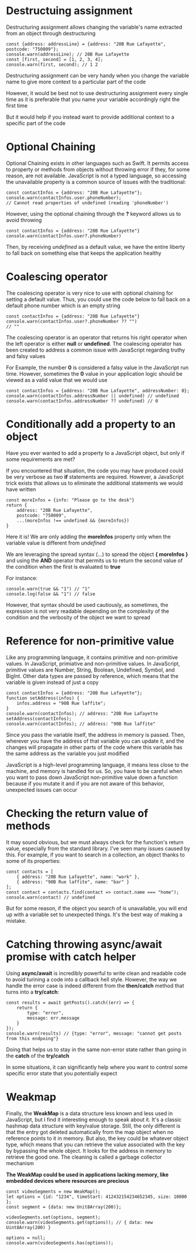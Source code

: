 # Destructuing assignment

Destructuring assignment allows changing the variable's name extracted from an object through destructuring

```
const {address: addressLine} = {address: "20B Rue Lafayette", postcode: "750009"};
console.warn(addressLine); // 20B Rue Lafayette
const [first, second] = [1, 2, 3, 4];
console.warn(first, second); // 1 2
```

Destructuring assignment can be very handy when you change the variable name to give more context to a particular part of the code

However, it would be best not to use destructuring assignment every single time as it is preferable that you name your variable accordingly right the first time

But it would help if you instead want to provide additional context to a specific part of the code

# Optional Chaining

Optional Chaining exists in other languages such as Swift. It permits access to property or methods from objects without throwing error if they, for some reason, are not available. JavaScript is not a typed language, so accessing the unavailable property is a common source of issues with the traditional:

```
const contactInfos = {address: "20B Rue Lafayette"};
console.warn(contactInfos.user.phoneNumber);
// Cannot read properties of undefined (reading 'phoneNumber')
```

However, using the optional chaining through the **?** keyword allows us to avoid throwing

```
const contactInfos = {address: "20B Rue Lafayette"}
console.warn(contactInfos.user?.phoneNumber)
```

Then, by receiving _undefined_ as a default value, we have the entire liberty to fall back on something else that keeps the application healthy

# Coalescing operator

The coalescing operator is very nice to use with optional chaining for setting a default value. Thus, you could use the code below to fall back on a default phone number which is an empty string

```
const contactInfos = {address: "20B Rue Lafayette"}
console.warn(contactInfos.user?.phoneNumber ?? "")
// ""
```

The coalescing operator is an operator that returns his right operator when the left operator is either **null** or **undefined**. The coalescing operator has been created to address a common issue with JavaScript regarding truthy and falsy values

For Example, the number **0** is considered a falsy value in the JavaScript run time. However, sometimes the **0** value in your application logic should be viewed as a valid value that we would use

```
const contactInfos = {address: "20B Rue Lafayette", addressNumber: 0};
console.warn(contactInfos.addressNumber || undefined) // undefined
console.warn(contactInfos.addressNumber ?? undefined) // 0
```

# Conditionally add a property to an object

Have you ever wanted to add a property to a JavaScript object, but only if some requirements are met?

If you encountered that situation, the code you may have produced could be very verbose as two **if** statements are required. However, a JavaScript trick exists that allows us to eliminate the additional statements we would have written

```
const moreInfos = {info: "Please go to the desk"}
return {
    address: "20B Rue Lafayette",
    postcode: "750009",
    ...(moreInfos !== undefined && {moreInfos})
}
```

Here it is! We are only adding the **moreInfos** property only when the variable value is different from _undefined_

We are leveraging the spread syntax (...) to spread the object **{ moreInfos }** and using the **AND** operator that permits us to return the second value of the condition when the first is evaluated to **true**

For instance:

```
console.warn(true && "1") // "1"
console.log(false && "1") // false
```

However, that syntax should be used cautiously, as sometimes, the expression is not very readable depending on the complexity of the condition and the verbosity of the object we want to spread

# Reference for non-primitive value

Like any programming language, it contains primitive and non-primitive values. In JavaScript, primiative and non-primitive values. In JavaScript, primitive values are Number, String, Boolean, Undefined, Symbol, and BigInt. Other data types are passed by reference, which means that the variable is given instead of just a copy

```
const contactInfos = {address: "20B Rue Lafayette"};
function setAddress(infos) {
    infos.address = "90B Rue laffite";
}
console.warn(contactInfos); // address: "20B Rue Lafayette
setAddress(contactInfos);
console.warn(contactInfos); // address: "90B Rue laffite"
```

Since you pass the variable itself, the address in memory is passed. Then, wherever you have the address of that variable you can update it, and the changes will propagate in other parts of the code where this variable has the same address as the variable you just modified

JavaScript is a high-level programming language, it means less close to the machine, and memory is handled for us. So, you have to be careful when you want to pass down JavaScript non-primitive value down a function because if you mutate it and if you are not aware of this behavior, unexpected issues can occur

# Checking the return value of methods

It may sound obvious, but we must always check for the function's return value, especially from the standard library. I've seen many issues caused by this. For example, if you want to search in a collection, an object thanks to some of its properties:

```
const contacts = [
    { address: "20B Rue Lafayette", name: "work" },
    { address: "90B Rue laffite", name: "bar" }
];
const contact = contacts.find(contact => contact.name === "home");
console.warn(contact) // undefined
```

But for some reason, if the object you search of is unavailable, you will end up with a variable set to unexpected things. It's the best way of making a mistake.

# Catching throwing async/await promise with catch helper

Using **async/await** is incredibly powerful to write clean and readable code to avoid turining a code into a callback hell style. However, the way we handle the error case is indeed different from the **then/catch** method that turns into a **try/catch**:

```
const results = await getPosts().catch((err) => {
    return {
        type: "error",
        message: err.message
    }
});
console.warn(results) // {type: "error", message: "cannot get posts from this endpoing"}
```

Doing that helps us to stay in the same non-error state rather than going in the **catch** of the **try/catch**

In some situations, it can significantly help where you want to control some specific error state that you potentially expect

# Weakmap

Finally, the **WeakMap** is a data structure less known and less used in JavaScript, but I find it interesting enough to speak about it. It's a classic hashmap data structure with key/value storage. Still, the only different is that the entry got deleted automatically from the map object when no reference points to it in memory. But also, the key could be whatever object type, which means that you can retrieve the value associated with the key by bypassing the whole object. It looks for the address in memory to retrieve the good one. The cleaning is called a garbage collector mechanism

**The WeakMap could be used in applications lacking memory, like embedded devices where resources are precious**

```
const videoSegments = new WeakMap();
let options = {id: "1234", timeStart: 412432154234652345, size: 10000 };
const segment = {data: new Unit8Array(200)};

videoSegments.set(options, segment);
console.warn(videoSegments.get(options)); // { data: new Uint8Array(200) }

options = null;
console.warn(videoSegments.has(options));
```
